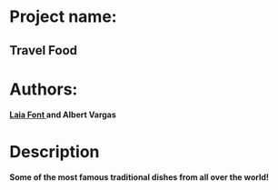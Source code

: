 # Project name:
## Travel Food

# Authors:
#### <a href = "https://github.com/LaiaFont">Laia Font </a> and Albert Vargas

# Description
#### Some of the most famous traditional dishes from all over the world!
